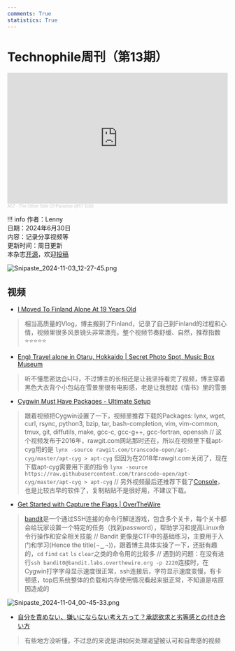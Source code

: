 ```yaml
---
comments: True
statistics: True
---
```


# Technophile周刊（第13期）

<iframe width="100%" height="300" scrolling="no" frameborder="no" allow="autoplay" src="https://w.soundcloud.com/player/?url=https%3A//api.soundcloud.com/tracks/845618230&color=%23ff5500&auto_play=false&hide_related=false&show_comments=true&show_user=true&show_reposts=false&show_teaser=true&visual=true"></iframe><div style="font-size: 10px; color: #cccccc;line-break: anywhere;word-break: normal;overflow: hidden;white-space: nowrap;text-overflow: ellipsis; font-family: Interstate,Lucida Grande,Lucida Sans Unicode,Lucida Sans,Garuda,Verdana,Tahoma,sans-serif;font-weight: 100;"><a href="https://soundcloud.com/ayfiveseven" title="A57" target="_blank" style="color: #cccccc; text-decoration: none;">A57</a> · <a href="https://soundcloud.com/ayfiveseven/the-other-side-of-paradise" title="The Other Side Of Paradise (A57 Edit)" target="_blank" style="color: #cccccc; text-decoration: none;">The Other Side Of Paradise (A57 Edit)</a></div>

!!! info
    作者：Lenny<br>
    日期：2024年6月30日<br>
    内容：记录分享视频等<br>
    更新时间：周日更新<br>
    本杂志[开源](https://github.com/LennyChenLaw/Weekly)，欢迎[投稿](https://github.com/LennyChenLaw/Weekly/issues)


![Snipaste_2024-11-03_12-27-45.png](https://s2.loli.net/2024/11/03/lZ4pWhQkyHufgNv.png)

## 视频
+ [I Moved To Finland Alone At 19 Years Old](https://www.youtube.com/watch?v=2_TJRsLeBwU)
>相当高质量的Vlog，博主搬到了Finland，记录了自己到Finland的过程和心情，视频里很多风景镜头非常漂亮，整个视频节奏舒缓、自然，推荐指数⭐⭐⭐⭐⭐

+ [Eng) Travel alone in Otaru, Hokkaido | Secret Photo Spot, Music Box Museum](https://www.youtube.com/watch?v=YsQlAb51kVI)
>听不懂思密达습니다，不过博主的长相还是让我坚持看完了视频，博主穿着黑色大衣背个小包站在雪景里很有电影感，老是让我想起《情书》里的雪景

+ [Cygwin Must Have Packages - Ultimate Setup](https://www.youtube.com/watch?v=Wv7Bs5dRoK8)
>跟着视频把Cygwin设置了一下，视频里推荐下载的Packages: lynx, wget, curl, rsync, python3, bzip, tar, bash-completion, vim, vim-common, tmux, git, diffutils, make, gcc-c, gcc-g++, gcc-fortran, openssh // 这个视频发布于2016年，rawgit.com网站那时还在，所以在视频里下载apt-cyg用的是
```lynx -source rawgit.com/transcode-open/apt-cyg/master/apt-cyg > apt-cyg```
但因为在2018年rawgit.com关闭了，现在下载apt-cyg需要用下面的指令
```lynx -source https://raw.githubusercontent.com/transcode-open/apt-cyg/master/apt-cyg > apt-cyg``` // 另外视频最后还推荐下载了[Console](https://sourceforge.net/projects/console/files/?source=navbar)，也是比较古早的软件了，复制粘贴不是很好用，不建议下载。


+ [Get Started with Capture the Flags | OverTheWire](https://www.youtube.com/watch?v=fIpjv168png)
>[bandit](https://overthewire.org/wargames/bandit/bandit0.html)是一个通过SSH连接的命令行解谜游戏，包含多个关卡，每个关卡都会给玩家设置一个特定的任务（找到password），帮助学习和提高Linux命令行操作和安全相关技能 // Bandit 更像是CTF中的基础练习，主要用于入门和学习(Hence the title(¬‿¬))，跟着博主具体实操了一下，还挺有趣的，`cd` `find` `cat` `ls` `clear`之类的命令用的比较多 // 遇到的问题：在没有进行`ssh bandit0@bandit.labs.overthewire.org -p 2220`连接时，在Cygwin打字字母显示速度很正常，ssh连接后，字符显示速度变慢，有卡顿感，top后系统整体的负载和内存使用情况看起来挺正常，不知道是啥原因造成的

![Snipaste_2024-11-04_00-45-33.png](https://s2.loli.net/2024/11/04/HhSo9i1X5OvlNCm.png)

+ [自分を責めない、嫌いにならない考え方って？承認欲求と劣等感との付き合い方](https://www.youtube.com/watch?v=coQnqXoYTNs)
>有些地方没听懂，不过总的来说是讲如何处理渴望被认可和自卑感的视频 







